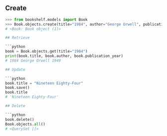 ## Create

```python
>>> from bookshelf.models import Book
>>> Book.objects.create(title="1984", author="George Orwell", publication_year=1949)
# <Book: Book object (1)>

## Retrieve

```python
book = Book.objects.get(title="1984")
print(book.title, book.author, book.publication_year)
# 1984 George Orwell 1949

## Update

```python
book.title = "Nineteen Eighty-Four"
book.save()
book.title
# 'Nineteen Eighty-Four'

## Delete

```python
book.delete()
Book.objects.all()
# <QuerySet []>




